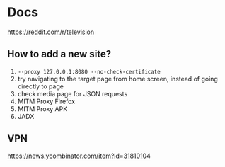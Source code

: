# Docs

https://reddit.com/r/television

## How to add a new site?

1. `--proxy 127.0.0.1:8080 --no-check-certificate`
2. try navigating to the target page from home screen, instead of going directly
   to page
3. check media page for JSON requests
4. MITM Proxy Firefox
5. MITM Proxy APK
6. JADX

## VPN

https://news.ycombinator.com/item?id=31810104
